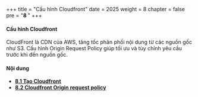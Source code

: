 +++
title = "Cấu hình Cloudfront"
date = 2025
weight = 8
chapter = false
pre = "<b>8 </b>"
+++

#### Cấu hình Cloudfront

CloudFront là CDN của AWS, tăng tốc phân phối nội dung từ các nguồn gốc như S3. Cấu hình Origin Request Policy giúp tối ưu và tùy chỉnh yêu cầu trước khi đến nguồn gốc.


#### Nội dung
- [**8.1 Tạo Cloudfront**](8.1-create-cloudfront/)
- [**8.2 Cloudfront Origin request policy**](8.2-cloudfront-origin-website/)